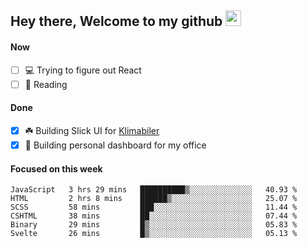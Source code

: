 ## Hey there, Welcome to my github <img src="https://media.giphy.com/media/hvRJCLFzcasrR4ia7z/giphy.gif" width="25px">

#### Now
- [ ] 💻 Trying to figure out React
- [ ] 📕 Reading

#### Done
- [x] ☘️ Building Slick UI for [Klimabiler](https://klimabiler.dk)
- [x] 🚀 Building personal dashboard for my office
 
 #### Focused on this week
<!--START_SECTION:waka-->

```text
JavaScript   3 hrs 29 mins   ██████████▒░░░░░░░░░░░░░░   40.93 %
HTML         2 hrs 8 mins    ██████▒░░░░░░░░░░░░░░░░░░   25.07 %
SCSS         58 mins         ███░░░░░░░░░░░░░░░░░░░░░░   11.44 %
CSHTML       38 mins         ██░░░░░░░░░░░░░░░░░░░░░░░   07.44 %
Binary       29 mins         █▒░░░░░░░░░░░░░░░░░░░░░░░   05.83 %
Svelte       26 mins         █▒░░░░░░░░░░░░░░░░░░░░░░░   05.13 %
```

<!--END_SECTION:waka-->

